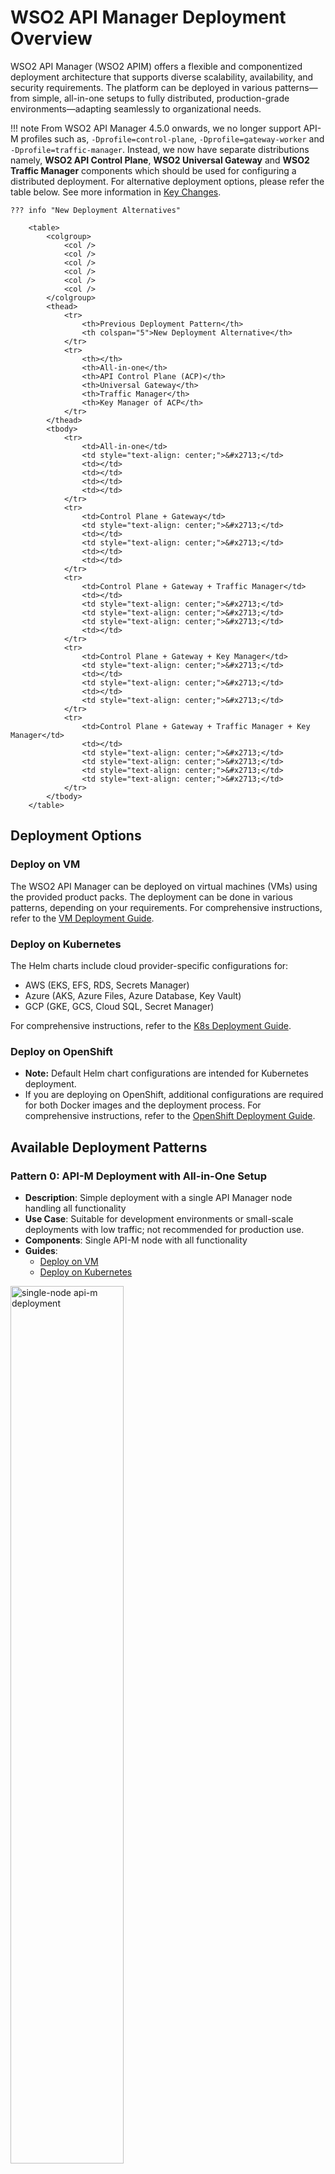 # WSO2 API Manager Deployment Overview

WSO2 API Manager (WSO2 APIM) offers a flexible and componentized deployment architecture that supports diverse scalability, availability, and security requirements. The platform can be deployed in various patterns—from simple, all-in-one setups to fully distributed, production-grade environments—adapting seamlessly to organizational needs.

!!! note
    From WSO2 API Manager 4.5.0 onwards, we no longer support API-M profiles such as, `-Dprofile=control-plane`, `-Dprofile=gateway-worker` and `-Dprofile=traffic-manager`. Instead, we now have separate distributions namely, **WSO2 API Control Plane**, **WSO2 Universal Gateway** and **WSO2 Traffic Manager** components which should be used for configuring a distributed deployment. For alternative deployment options, please refer the table below. See more information in [Key Changes]({{base_path}}/get-started/about-this-release/#key-changes).

    ??? info "New Deployment Alternatives"

        <table>
            <colgroup>
                <col />
                <col />
                <col />
                <col />
                <col />
                <col />
            </colgroup>
            <thead>
                <tr>
                    <th>Previous Deployment Pattern</th>
                    <th colspan="5">New Deployment Alternative</th>
                </tr>
                <tr>
                    <th></th>
                    <th>All-in-one</th>
                    <th>API Control Plane (ACP)</th>
                    <th>Universal Gateway</th>
                    <th>Traffic Manager</th>
                    <th>Key Manager of ACP</th>
                </tr>
            </thead>
            <tbody>
                <tr>
                    <td>All-in-one</td>
                    <td style="text-align: center;">&#x2713;</td>
                    <td></td>
                    <td></td>
                    <td></td>
                    <td></td>
                </tr>
                <tr>
                    <td>Control Plane + Gateway</td>
                    <td style="text-align: center;">&#x2713;</td>
                    <td></td>
                    <td style="text-align: center;">&#x2713;</td>
                    <td></td>
                    <td></td>
                </tr>
                <tr>
                    <td>Control Plane + Gateway + Traffic Manager</td>
                    <td></td>
                    <td style="text-align: center;">&#x2713;</td>
                    <td style="text-align: center;">&#x2713;</td>
                    <td style="text-align: center;">&#x2713;</td>
                    <td></td>
                </tr>
                <tr>
                    <td>Control Plane + Gateway + Key Manager</td>
                    <td style="text-align: center;">&#x2713;</td>
                    <td></td>
                    <td style="text-align: center;">&#x2713;</td>
                    <td></td>
                    <td style="text-align: center;">&#x2713;</td>
                </tr>
                <tr>
                    <td>Control Plane + Gateway + Traffic Manager + Key Manager</td>
                    <td></td>
                    <td style="text-align: center;">&#x2713;</td>
                    <td style="text-align: center;">&#x2713;</td>
                    <td style="text-align: center;">&#x2713;</td>
                    <td style="text-align: center;">&#x2713;</td>
                </tr>
            </tbody>
        </table>

## Deployment Options

### Deploy on VM

The WSO2 API Manager can be deployed on virtual machines (VMs) using the provided product packs. The deployment can be done in various patterns, depending on your requirements.
For comprehensive instructions, refer to the [VM Deployment Guide](../setup/single-node/deployment-overview.md).

### Deploy on Kubernetes

The Helm charts include cloud provider-specific configurations for:

- AWS (EKS, EFS, RDS, Secrets Manager)
- Azure (AKS, Azure Files, Azure Database, Key Vault)
- GCP (GKE, GCS, Cloud SQL, Secret Manager)

For comprehensive instructions, refer to the [K8s Deployment Guide](../setup/kubernetes-deployment/kubernetes/kubernetes-overview.md).

### Deploy on OpenShift

- **Note:** Default Helm chart configurations are intended for Kubernetes deployment.  
- If you are deploying on OpenShift, additional configurations are required for both Docker images and the deployment process. For comprehensive instructions, refer to the [OpenShift Deployment Guide](../setup/kubernetes-deployment/openshift/openshift-deployment-overview.md).

## Available Deployment Patterns

### Pattern 0: API-M Deployment with All-in-One Setup
- **Description**: Simple deployment with a single API Manager node handling all functionality
- **Use Case**: Suitable for development environments or small-scale deployments with low traffic; not recommended for production use.
- **Components**: Single API-M node with all functionality
- **Guides**: 
    - [Deploy on VM](../setup/single-node/configuring-a-single-node.md)
    - [Deploy on Kubernetes](../setup/kubernetes-deployment/kubernetes/am-pattern-0-all-in-one.md)

<a href="{{base_path}}/assets/img/setup-and-install/single-node-apim-deployment.png"><img src="{{base_path}}/assets/img/setup-and-install/single-node-apim-deployment.png" alt="single-node api-m deployment" width="60%"></a>

### Pattern 1: API-M Deployment with All-in-One HA Setup
- **Description**: High availability deployment with multiple API Manager nodes in active-active configuration
- **Use Case**: Production environments requiring high availability but with moderate traffic
- **Components**: Multiple API-M nodes with all functionality in each node
- **Guides**: 
    - [Deploy on VM](../setup/single-node/configuring-an-active-active-deployment.md)
    - [Deploy on Kubernetes](../setup/kubernetes-deployment/kubernetes/am-pattern-1-all-in-one-ha.md)

<a href="{{base_path}}/assets/img/setup-and-install/active-active-apim-deployment.png"><img src="{{base_path}}/assets/img/setup-and-install/active-active-apim-deployment.png" alt="active-active api-m deployment" width="60%"></a>

### Pattern 2: API-M Deployment with Simple Scalable Setup
- **Description**: Deployment with separate gateway nodes and a control plane
- **Use Case**: Environments with higher API traffic needing gateway scalability
- **Components**: All-in-one, Universal Gateways
- **Guides**: 
    - [Deploy on VM](../setup/distributed-deployment/deploying-wso2-api-m-in-a-simple-scalable-setup.md)
    - [Deploy on Kubernetes](../setup/kubernetes-deployment/kubernetes/am-pattern-2-all-in-one-gw.md)

<a href="{{base_path}}/assets/img/setup-and-install/simple-distributed.png"><img src="{{base_path}}/assets/img/setup-and-install/simple-distributed.png" alt="simple scalable api-m deployment" width="60%"></a>

### Pattern 3: Distributed API-M Deployment with Gateway and Traffic Manager Separated from the Control Plane *(Recommended)*
- **Description**: Distributed deployment with separate API Control Plane, Traffic Manager, and Gateway components
- **Use Case**: Production environments with high traffic needing component-level scalability
- **Components**: API Control Plane (ACP), Traffic Manager (TM), Universal Gateway (GW)

!!! warning
    Having 3 Control Plane nodes is not a recommended pattern due to potential clustering and synchronization issues.
- **Guides**: 
    - [Deploy on VM](../setup/distributed-deployment/deploying-wso2-api-m-in-a-distributed-setup.md)
    - [Deploy on Kubernetes](../setup/kubernetes-deployment/kubernetes/am-pattern-3-acp-tm-gw.md)

<a href="{{base_path}}/assets/img/setup-and-install/distributed-deployment-tm.png"><img src="{{base_path}}/assets/img/setup-and-install/distributed-deployment-tm.png" alt="simple scalable api-m deployment" width="60%"></a>

### Pattern 4: API-M Deployment with Fully Distributed Setup
- **Description**: Fully distributed deployment with separate Key Manager component
- **Use Case**: Large-scale production environments with complex security requirements
- **Components**: API Control Plane (ACP), Traffic Manager (TM), Universal Gateway (GW), Key Manager (KM)
- **Guides**: 
    - [Deploy on VM](../setup/distributed-deployment/deploying-wso2-api-m-in-a-distributed-setup-with-km-separated.md)
    - [Deploy on Kubernetes](../setup/kubernetes-deployment/kubernetes/am-pattern-4-acp-tm-gw-km.md)

<a href="{{base_path}}/assets/img/setup-and-install/distributed-deployment-km.png"><img src="{{base_path}}/assets/img/setup-and-install/distributed-deployment-km.png" alt="fully distributed deployment" width="60%"></a>

### Pattern 5: API-M Deployment with Simple Scalable Setup with Key Manager Separated
- **Description**: Deployment with separate Gateway and Key Manager components
- **Use Case**: Environments focusing on API security with dedicated Key Manager component
- **Components**: All-in-one, Universal Gateway, Key Manager
- **Guides**: 
    - [Deploy on Kubernetes](../setup/kubernetes-deployment/kubernetes/am-pattern-5-all-in-one-gw-km.md)

<a href="{{base_path}}/assets/img/setup-and-install/deployment-cp-gw-km.png"><img src="{{base_path}}/assets/img/setup-and-install/deployment-cp-gw-km.png" alt="Simple Scalable Deployment with Key Manager Seperation" width="60%"></a>
